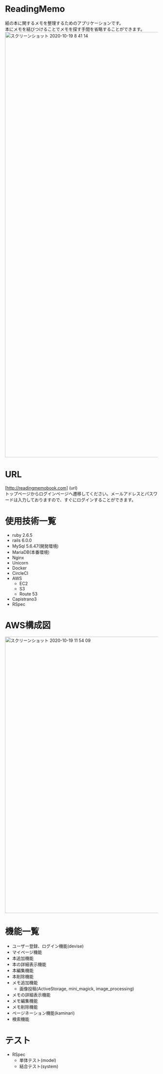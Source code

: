 # ReadingMemo

紙の本に関するメモを整理するためのアプリケーションです。  
本にメモを結びつけることでメモを探す手間を省略することができます。
<img width="1397" alt="スクリーンショット 2020-10-19 8 41 14" src="https://user-images.githubusercontent.com/69130053/96388875-dd6d2500-11e6-11eb-9183-1c21139a0aa6.png">

# URL

[http://readingmemobook.com] (url)  
トップページからログインページへ遷移してください。メールアドレスとパスワードは入力しておりますので、すぐにログインすることができます。

# 使用技術一覧

- ruby 2.6.5  
- rails 6.0.0
- MySql 5.6.47(開発環境)
- MariaDB(本番環境)
- Nginx
- Unicorn
- Docker
- CircleCI
- AWS
  - EC2
  - S3
  - Route 53
- Capistrano3
- RSpec

# AWS構成図
<img width="908" alt="スクリーンショット 2020-10-19 11 54 09" src="https://user-images.githubusercontent.com/69130053/96396312-e0c1da00-1201-11eb-975f-54bf40f18525.png">

# 機能一覧

- ユーザー登録、ログイン機能(devise)
- マイページ機能
- 本追加機能
- 本の詳細表示機能
- 本編集機能
- 本削除機能 
- メモ追加機能
  - 画像投稿(ActiveStorage, mini_magick, image_processing)
- メモの詳細表示機能
- メモ編集機能
- メモ削除機能 
- ページネーション機能(kaminari)
- 検索機能


# テスト
- RSpec
  - 単体テスト(model)
  - 結合テスト(system)  